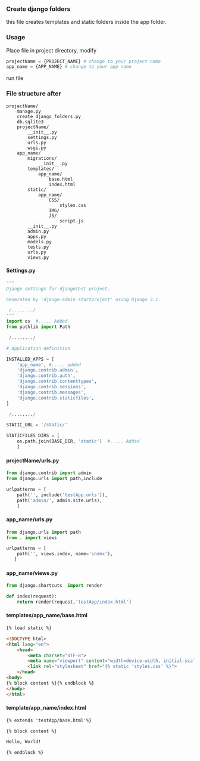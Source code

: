 ### Create django folders

this file creates templates and static folders inside the app folder.

### Usage

Place file in project directory, modify 

```python
projectName = {PROJECT_NAME} # change to your project name
app_name = {APP_NAME} # change to your app name
 ```

run file

### File structure after

```
projectName/
    manage.py
    create_django_folders.py_
    db.sqlite3
    projectName/
        __init__.py
        settings.py
        urls.py
        wsgi.py
    app_name/
        migrations/
            __init__.py
        templates/
            app_name/
                base.html
                index.html
        static/
            app_name/
                CSS/
                    styles.css
                IMG/
                JS/
                    script.js
        __init__.py
        admin.py
        apps.py
        models.py
        tests.py
        urls.py
        views.py
```
#### Settings.py

```python
"""
Django settings for djangoTest project.

Generated by 'django-admin startproject' using Django 3.1.

 /......../
"""
import os  #..... Added
from pathlib import Path

 /......../

# Application definition

INSTALLED_APPS = [
    'app_name', #..... added
    'django.contrib.admin',
    'django.contrib.auth',
    'django.contrib.contenttypes',
    'django.contrib.sessions',
    'django.contrib.messages',
    'django.contrib.staticfiles',
]

 /......../

STATIC_URL = '/static/'

STATICFILES_DIRS = [
    os.path.join(BASE_DIR, 'static')  #..... Added
    ]
```

#### projectName/urls.py

```python
from django.contrib import admin
from django.urls import path,include

urlpatterns = [
    path('', include('testApp.urls')),
    path('admin/', admin.site.urls),
    ]
```
#### app_name/urls.py

```python
from django.urls import path
from . import views

urlpatterns = [
    path('', views.index, name='index'),
   ]

```

#### app_name/views.py

```python
from django.shortcuts  import render

def index(request):
    return render(request,'testApp/index.html')
```

#### templates/app_name/base.html

```html
{% load static %}

<!DOCTYPE html>
<html lang="en">
    <head>
        <meta charset="UTF-8">
        <meta name="viewport" content="width=device-width, initial-scale=1">
        <link rel="stylesheet" href="{% static 'styles.css' %}">
    </head>
<body>
{% block content %}{% endblock %}
</body>
</html>
```

#### template/app_name/index.html

```html
{% extends 'testApp/base.html'%}

{% block content %}

Hello, World!

{% endblock %}
```